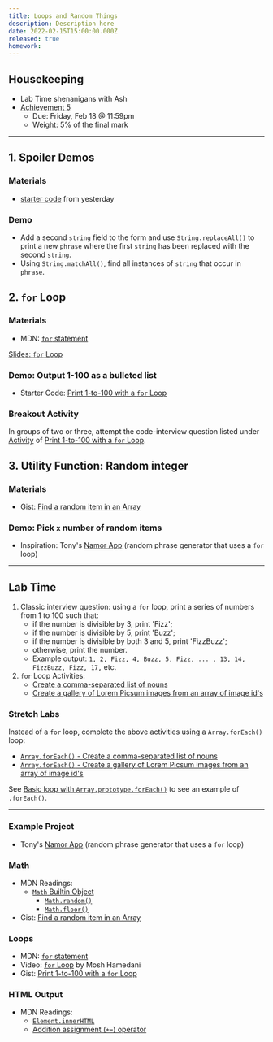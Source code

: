 ```yaml
---
title: Loops and Random Things
description: Description here
date: 2022-02-15T15:00:00.000Z
released: true
homework: 
---
```


## Housekeeping
- Lab Time shenanigans with Ash
- [Achievement 5](/cpnt-262/assignments/achievement-5)
    - Due: Friday, Feb 18 @ 11:59pm
    - Weight: 5% of the final mark

---

## 1. Spoiler Demos
### Materials
- [starter code](https://github.com/sait-wbdv/in-class-w22/tree/main/02-14-arrays-strings/05-array-string-lab-starter) from yesterday

### Demo
- Add a second `string` field to the form and use `String.replaceAll()` to print a new `phrase` where the first `string` has been replaced with the second `string`.
- Using `String.matchAll()`, find all instances of `string` that occur in `phrase`.

## 2. `for` Loop
### Materials
- MDN: [`for` statement](https://developer.mozilla.org/en-US/docs/Web/JavaScript/Guide/Loops_and_iteration#for_statement)

[Slides: `for` Loop](https://sait-wbdv.github.io/slides/w22/cpnt262/js-for-loops.html)

### Demo: Output 1-100 as a bulleted list
- Starter Code: [Print 1-to-100 with a `for` Loop](https://gist.github.com/acidtone/e87aa5564ae1b286beca66b07d52550f)

### Breakout Activity
In groups of two or three, attempt the code-interview question listed under [Activity](https://gist.github.com/acidtone/e87aa5564ae1b286beca66b07d52550f#activity) of [Print 1-to-100 with a `for` Loop](https://gist.github.com/acidtone/e87aa5564ae1b286beca66b07d52550f).

## 3. Utility Function: Random integer
### Materials
- Gist: [Find a random item in an Array](https://gist.github.com/acidtone/2a3cac26a229aa95685e5cf6344f2e4e)

### Demo: Pick `x` number of random items
- Inspiration: Tony's [Namor App](https://acidtone.github.io/namor/) (random phrase generator that uses a `for` loop)

---

## Lab Time
1. Classic interview question: using a `for` loop, print a series of numbers from 1 to 100 such that:
    - if the number is divisible by 3, print 'Fizz';
    - if the number is divisible by 5, print 'Buzz';
    - if the number is divisible by both 3 and 5, print 'FizzBuzz';
    - otherwise, print the number.
    - Example output: `1, 2, Fizz, 4, Buzz, 5, Fizz, ... , 13, 14, FizzBuzz, Fizz, 17,` etc.
2. `for` Loop Activities:
    - [Create a comma-separated list of nouns](https://gist.github.com/acidtone/24877bf2188f79d8b963116eed7449f5)
    - [Create a gallery of Lorem Picsum images from an array of image id's](https://gist.github.com/acidtone/c258994667d221be15ea794548d13b59)

### Stretch Labs
Instead of a `for` loop, complete the above activities using a `Array.forEach()` loop:
- [`Array.forEach()` - Create a comma-separated list of nouns](https://gist.github.com/acidtone/5c8b6c954dadb7f9e60cbb98cddc0230)
- [`Array.forEach()` - Create a gallery of Lorem Picsum images from an array of image id's](https://gist.github.com/acidtone/0c3caca6908b650c17b605f4242ff004)

See [Basic loop with `Array.prototype.forEach()`](https://gist.github.com/acidtone/aca3574779b81c3ec6d19e3d075fb3ed) to see an example of `.forEach()`.

---

<home-work :home-work="homework">

### Example Project
- Tony's [Namor App](https://acidtone.github.io/namor/) (random phrase generator that uses a `for` loop)

### Math
- MDN Readings:
    - [`Math` Builtin Object](https://developer.mozilla.org/en-US/docs/Web/JavaScript/Reference/Global_Objects/Math)
        - [`Math.random()`](https://developer.mozilla.org/en-US/docs/Web/JavaScript/Reference/Global_Objects/Math/random)
        - [`Math.floor()`](https://developer.mozilla.org/en-US/docs/Web/JavaScript/Reference/Global_Objects/Math/floor)
- Gist: [Find a random item in an Array](https://gist.github.com/acidtone/2a3cac26a229aa95685e5cf6344f2e4e)

### Loops
- MDN: [`for` statement](https://developer.mozilla.org/en-US/docs/Web/JavaScript/Guide/Loops_and_iteration#for_statement)
- Video: [`for` Loop](https://www.youtube.com/watch?v=s9wW2PpJsmQ) by Mosh Hamedani
- Gist: [Print 1-to-100 with a `for` Loop](https://gist.github.com/acidtone/e87aa5564ae1b286beca66b07d52550f)

### HTML Output
- MDN Readings: 
    - [`Element.innerHTML`](https://developer.mozilla.org/en-US/docs/Web/API/Element/innerHTML)
    - [Addition assignment (`+=`) operator](https://developer.mozilla.org/en-US/docs/Web/JavaScript/Reference/Operators/Addition_assignment)

</home-work>
